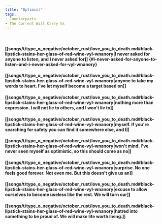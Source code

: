 ```yaml
---
title: "Optimist"
tags:
- Counterparts
- The Current Will Carry Us
---
```

&nbsp;
#### [[songs/t/type_o_negative/october_rust/love_you_to_death.md#black-lipstick-stains-her-glass-of-red-wine-vyl-wnanory|I never asked for anyone to listen, and I never asked for]] {#i-never-asked-for-anyone-to-listen-and-i-never-asked-for-vyl-wnanory}
#### [[songs/t/type_o_negative/october_rust/love_you_to_death.md#black-lipstick-stains-her-glass-of-red-wine-vyl-wnanory|anyone to take my words to heart. I've let myself become a target based on]]
#### [[songs/t/type_o_negative/october_rust/love_you_to_death.md#black-lipstick-stains-her-glass-of-red-wine-vyl-wnanory|nothing more than expression. I will not lie to others, and I won't lie to]]
#### [[songs/t/type_o_negative/october_rust/love_you_to_death.md#black-lipstick-stains-her-glass-of-red-wine-vyl-wnanory|myself. If you're searching for safety you can find it somewhere else, and I]]
#### [[songs/t/type_o_negative/october_rust/love_you_to_death.md#black-lipstick-stains-her-glass-of-red-wine-vyl-wnanory|won't mind. I've never seen myself as optimistic, so this should come as no]]
#### [[songs/t/type_o_negative/october_rust/love_you_to_death.md#black-lipstick-stains-her-glass-of-red-wine-vyl-wnanory|surprise. No one feels good forever. Not even me. But this doesn't give us an]]
#### [[songs/t/type_o_negative/october_rust/love_you_to_death.md#black-lipstick-stains-her-glass-of-red-wine-vyl-wnanory|excuse to allow ourselves to become useless like the rest. We will turn our]]
#### [[songs/t/type_o_negative/october_rust/love_you_to_death.md#black-lipstick-stains-her-glass-of-red-wine-vyl-wnanory|hatred into something to be proud of. We will make life worth living.]]
